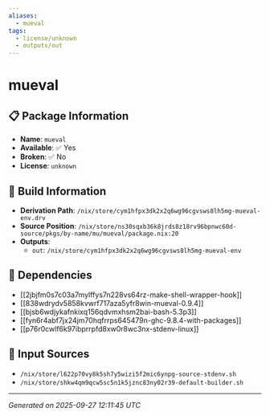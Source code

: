 ```yaml
---
aliases:
  - mueval
tags:
  - license/unknown
  - outputs/out
---
```


# mueval

## 📋 Package Information

- **Name**: `mueval`
- **Available**: ✅ Yes
- **Broken**: ✅ No
- **License**: `unknown`

## 🔧 Build Information

- **Derivation Path**: `/nix/store/cym1hfpx3dk2x2q6wg96cgvsws8lh5mg-mueval-env.drv`
- **Source Position**: `/nix/store/ns30sqxb36k8jrds8z18rv96bpnwc60d-source/pkgs/by-name/mu/mueval/package.nix:20`
- **Outputs**:
  - `out`:  `/nix/store/cym1hfpx3dk2x2q6wg96cgvsws8lh5mg-mueval-env`

## 🔗 Dependencies

- [[2jbjfm0s7c03a7mylffys7n228vs64rz-make-shell-wrapper-hook]]
- [[838wdrydv5858kvwrf717aza5yfr8win-mueval-0.9.4]]
- [[bjsb6wdjykafnkixq156qdvmxhsm2bai-bash-5.3p3]]
- [[fyn6r4abf7jx24jm70hqfrrps645479n-ghc-9.8.4-with-packages]]
- [[p76r0cwlf6k97ibprrpfd8xw0r8wc3nx-stdenv-linux]]

## 📁 Input Sources

- `/nix/store/l622p70vy8k5sh7y5wizi5f2mic6ynpg-source-stdenv.sh`
- `/nix/store/shkw4qm9qcw5sc5n1k5jznc83ny02r39-default-builder.sh`

---
*Generated on 2025-09-27 12:11:45 UTC*
